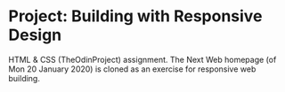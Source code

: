 # Project: Building with Responsive Design
HTML & CSS (TheOdinProject) assignment.
The Next Web homepage (of Mon 20 January 2020) is cloned as an exercise for responsive web building.
